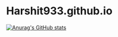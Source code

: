 # Harshit933.github.io

[![Anurag's GitHub stats](https://github-readme-stats.vercel.app/api?username=Harshit933)](https://github.com/anuraghazra/github-readme-stats)
